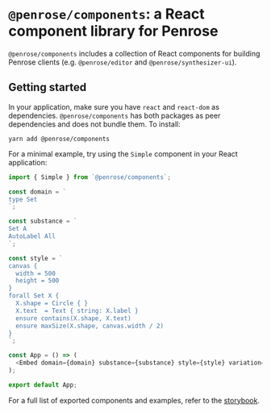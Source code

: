 # `@penrose/components`: a React component library for Penrose

`@penrose/components` includes a collection of React components for building Penrose clients (e.g. `@penrose/editor` and `@penrose/synthesizer-ui`).

## Getting started

In your application, make sure you have `react` and `react-dom` as dependencies. `@penrose/components` has both packages as peer dependencies and does not bundle them. To install:

```shell
yarn add @penrose/components
```

For a minimal example, try using the `Simple` component in your React application:

```ts
import { Simple } from `@penrose/components`;

const domain = `
type Set
`;

const substance = `
Set A
AutoLabel All
`;

const style = `
canvas {
  width = 500
  height = 500
}
forall Set X {
  X.shape = Circle { }
  X.text  = Text { string: X.label }
  ensure contains(X.shape, X.text)
  ensure maxSize(X.shape, canvas.width / 2)
}
`;

const App = () => (
  <Embed domain={domain} substance={substance} style={style} variation={""} />
);

export default App;
```

For a full list of exported components and examples, refer to the [storybook](https://penrose.github.io/penrose/storybook/).
